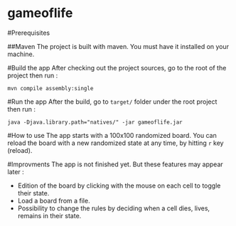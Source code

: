 # gameoflife

#Prerequisites

##Maven
The project is built with maven. You must have it installed on your machine.

#Build the app
After checking out the project sources, go to the root of the project then run :

`mvn compile assembly:single`

#Run the app
After the build, go to `target/` folder under the root project then run :

`java -Djava.library.path="natives/" -jar gameoflife.jar`

#How to use
The app starts with a 100x100 randomized board. You can reload the board with a new randomized state at any time, 
by hitting `r` key (reload).

#Improvments
The app is not finished yet. But these features may appear later :

- Edition of the board by clicking with the mouse on each cell to toggle their state.
- Load a board from a file.
- Possibility to change the rules by deciding when a cell dies, lives, remains in their state.
